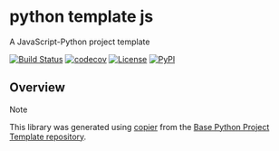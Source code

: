 # python template js

A JavaScript-Python project template

[![Build Status](https://github.com/python-project-templates/python-template-js/actions/workflows/build.yml/badge.svg?branch=main&event=push)](https://github.com/python-project-templates/python-template-js/actions/workflows/build.yml)
[![codecov](https://codecov.io/gh/python-project-templates/python-template-js/branch/main/graph/badge.svg)](https://codecov.io/gh/python-project-templates/python-template-js)
[![License](https://img.shields.io/github/license/python-project-templates/python-template-js)](https://github.com/python-project-templates/python-template-js)
[![PyPI](https://img.shields.io/pypi/v/python-template-js.svg)](https://pypi.python.org/pypi/python-template-js)

## Overview


> [!NOTE]
> This library was generated using [copier](https://copier.readthedocs.io/en/stable/) from the [Base Python Project Template repository](https://github.com/python-project-templates/base).
